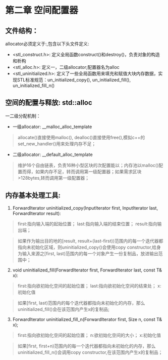 # 第二章 空间配置器
## 文件结构：
allocator必须定义于:<memory>,包含以下头文件定义:
- <stl_construct.h>: 定义全局函数construct()和destroy()，负责对象的构造和析构
- <stl_alloc.h>: 定义一，二级allocator;配置器名为alloc
- <stl_uninitialized.h>: 定义了一些全局函数用来填充和赋值大块内存数据，实现STL标准规范：un_initialized_copy(), un_initialized_fill(), un_initialized_fill_n()

## 空间的配置与释放: std::alloc
一二级分配机制：
- 一级allocator: __malloc_alloc_template
> allocate()直接使用malloc(), dealloc()直接使用free(),模拟c++的set_new_handler()用来处理内存不足；
- 二级allocator: __default_alloc_template
> 维护16个自由链表，负责16种小型区块的次配置能以；内存池以malloc()配置而得，如果内存不足，转而调用第一级配置器；如果需求区块>128bytes,转而调用第一级配置器；

## 内存基本处理工具:
1. ForwardIterator uninitialized_copy(InputIterator first, InputIterator last, ForwardIterator result): 
> first:指向输入端的起始位置； last:指向输入端的结束位置； result:指向输出端；

> 如果作为输出目的地的[result, result+(last-first))范围内的每一个迭代器都指向未初始化区域，则uninitialized_copy()会使用copy constructor,给身为输入来源之[first, last)范围内的每一个对象产生一份复制品，放进输出范围中；
2. void uninitialized_fill(ForwardIterator first, ForwardIterator last, const T& x): 
> first:指向欲初始化空间的起始位置； last:指向欲初始化空间的结束处； x:初始化值

> 如果[first, last)范围内的每个迭代器都指向未初始化的内存，那么uninitialized_fill()会在该范围内产生x的复制品;
3. ForwardIterator uninitialized_fill_n(ForwardIterator first, Size n, const T& x);
> first:指向欲初始化空间的起始位置； n:欲初始化空间的大小； x:初始化值

> 如果[first, first+n)范围内的每一个迭代器都指向未初始化的内存，那么uninitialized_fill_n()会调用copy constructor,在该范围内产生x的复制品；